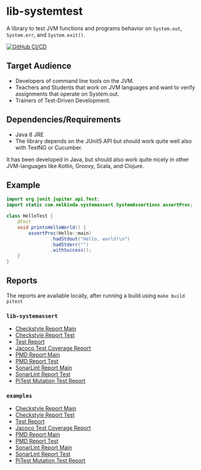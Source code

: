 # lib-systemtest

A library to test JVM functions and programs behavior on `System.out`, `System.err`, and `System.exit()`.

[![GitHub CI/CD](https://github.com/nelkinda/lib-systemtest/workflows/CI/CD/badge.svg)](https://github.com/nelkinda/lib-systemtest/actions)

## Target Audience
* Developers of command line tools on the JVM.
* Teachers and Students that work on JVM languages and want to verify assignments that operate on System.out.
* Trainers of Test-Driven Development.

## Dependencies/Requirements
* Java 8 JRE
* The library depends on the JUnit5 API but should work quite well also with TestNG or Cucumber.

It has been developed in Java, but should also work quite nicely in other JVM-languages like Kotlin, Groovy, Scala, and Clojure.

## Example

```java
import org.junit.jupiter.api.Test;
import static com.nelkinda.systemassert.SystemAssertions.assertProc;

class HelloTest {
    @Test
    void printsHelloWorld() {
        assertProc(Hello::main)
                .hadStdout("Hello, world!\n")
                .hadStderr("")
                .withSuccess();
    }
}
```

## Reports
The reports are available locally, after running a build using `make build pitest`

### `lib-systemassert`
* [Checkstyle Report Main](lib-systemassert/build/reports/checkstyle/main.html)
* [Checkstyle Report Test](lib-systemassert/build/reports/checkstyle/test.html)
* [Test Report](lib-systemassert/build/reports/tests/test/index.html)
* [Jacoco Test Coverage Report](lib-systemassert/build/reports/jacoco/test/html/index.html)
* [PMD Report Main](lib-systemassert/build/reports/pmd/main.html)
* [PMD Report Test](lib-systemassert/build/reports/pmd/test.html)
* [SonarLint Report Main](lib-systemassert/build/reports/sonarlint/sonarlintMain/report.html)
* [SonarLint Report Test](lib-systemassert/build/reports/sonarlint/sonarlintTest/report.html)
* [PiTest Mutation Test Report](lib-systemassert/build/reports/pitest/index.html)

### `examples`
* [Checkstyle Report Main](examples/build/reports/checkstyle/main.html)
* [Checkstyle Report Test](examples/build/reports/checkstyle/test.html)
* [Test Report](examples/build/reports/tests/test/index.html)
* [Jacoco Test Coverage Report](examples/build/reports/jacoco/test/html/index.html)
* [PMD Report Main](examples/build/reports/pmd/main.html)
* [PMD Report Test](examples/build/reports/pmd/test.html)
* [SonarLint Report Main](examples/build/reports/sonarlint/sonarlintMain/report.html)
* [SonarLint Report Test](examples/build/reports/sonarlint/sonarlintTest/report.html)
* [PiTest Mutation Test Report](examples/build/reports/pitest/index.html)
